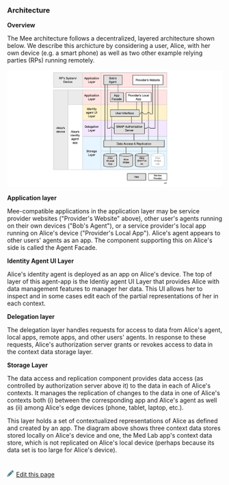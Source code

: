 ### Architecture

**Overview**

The Mee architecture follows a decentralized, layered architecture shown below. We describe this archicture by considering a user, Alice, with her own device (e.g. a smart phone) as well as two other example relying parties (RPs) running remotely.

![architecture](./images/architecture.png)

**Application layer**

Mee-compatible applications in the application layer may be service provider websites ("Provider's Website" above), other user's agents running on their own devices ("Bob's Agent"), or a service provider's local app running on Alice's device ("Provider's Local App"). Alice's agent appears to other users' agents as an app. The component supporting this on Alice's side is called the Agent Facade.

**Identity Agent UI Layer**

Alice's identity agent is deployed as an app on Alice's device. The top of layer of this agent-app is the Identiy agent UI Layer that provides Alice with data management features to manager her data. This UI allows her to inspect and in some cases edit each of the partial representations of her in each context. 

**Delegation layer**

The delegation layer handles requests for access to data from Alice's agent, local apps, remote apps, and other users' agents. In response to these requests, Alice's authorization server grants or revokes access to data in the context data storage layer. 

**Storage Layer**

The data access and replication component provides data access (as controlled by authorization server above it) to the data in each of Alice's contexts. It manages the replication of changes to the data in one of Alice's contexts both (i) between the corresponding app and Alice's agent as well as (ii) among Alice's edge devices (phone, tablet, laptop, etc.).

This layer holds a set of contextualized representations of Alice as defined and created by an app. The diagram above shows three context data stores stored locally on Alice's device and one, the Med Lab app's context data store, which is not replicated on Alice's local device (perhaps because its data set is too large for Alice's device).


#
[<p><img src="images/edit.svg" style="width: 15px;margin-right: 6px;text-color: #4F868E;" alt="Edit Page" />Edit this page</p>](https://github.com/MeeProject/docs/edit/develop/src/Architecture.md)
